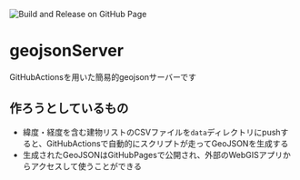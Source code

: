 ![Build and Release on GitHub Page](https://github.com/YUUKIToriyama/geojsonServer/workflows/Build%20and%20Release%20on%20GitHub%20Page/badge.svg)

# geojsonServer
GitHubActionsを用いた簡易的geojsonサーバーです

## 作ろうとしているもの
- 緯度・経度を含む建物リストのCSVファイルを`data`ディレクトリにpushすると、GitHubActionsで自動的にスクリプトが走ってGeoJSONを生成する
- 生成されたGeoJSONはGitHubPagesで公開され、外部のWebGISアプリからアクセスして使うことができる
